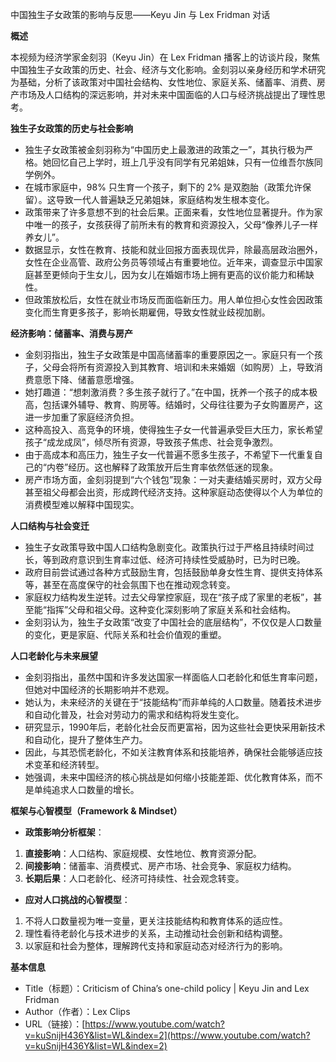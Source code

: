 中国独生子女政策的影响与反思——Keyu Jin 与 Lex Fridman 对话

  

**概述**

  

本视频为经济学家金刻羽（Keyu Jin）在 Lex Fridman 播客上的访谈片段，聚焦中国独生子女政策的历史、社会、经济与文化影响。金刻羽以亲身经历和学术研究为基础，分析了该政策对中国社会结构、女性地位、家庭关系、储蓄率、消费、房产市场及人口结构的深远影响，并对未来中国面临的人口与经济挑战提出了理性思考。

  

**独生子女政策的历史与社会影响**

- 独生子女政策被金刻羽称为“中国历史上最激进的政策之一”，其执行极为严格。她回忆自己上学时，班上几乎没有同学有兄弟姐妹，只有一位维吾尔族同学例外。
- 在城市家庭中，98% 只生育一个孩子，剩下的 2% 是双胞胎（政策允许保留）。这导致一代人普遍缺乏兄弟姐妹，家庭结构发生根本变化。
- 政策带来了许多意想不到的社会后果。正面来看，女性地位显著提升。作为家中唯一的孩子，女孩获得了前所未有的教育和资源投入，父母“像养儿子一样养女儿”。
- 数据显示，女性在教育、技能和就业回报方面表现优异，除最高层政治圈外，女性在企业高管、政府公务员等领域占有重要地位。近年来，调查显示中国家庭甚至更倾向于生女儿，因为女儿在婚姻市场上拥有更高的议价能力和稀缺性。
- 但政策放松后，女性在就业市场反而面临新压力。用人单位担心女性会因政策变化而生育更多孩子，影响长期雇佣，导致女性就业歧视加剧。

  

**经济影响：储蓄率、消费与房产**

- 金刻羽指出，独生子女政策是中国高储蓄率的重要原因之一。家庭只有一个孩子，父母会将所有资源投入到其教育、培训和未来婚姻（如购房）上，导致消费意愿下降、储蓄意愿增强。
- 她打趣道：“想刺激消费？多生孩子就行了。”在中国，抚养一个孩子的成本极高，包括课外辅导、教育、购房等。结婚时，父母往往要为子女购置房产，这进一步加重了家庭经济负担。
- 这种高投入、高竞争的环境，使得独生子女一代普遍承受巨大压力，家长希望孩子“成龙成凤”，倾尽所有资源，导致孩子焦虑、社会竞争激烈。
- 由于高成本和高压力，独生子女一代普遍不愿多生孩子，不希望下一代重复自己的“内卷”经历。这也解释了政策放开后生育率依然低迷的现象。
- 房产市场方面，金刻羽提到“六个钱包”现象：一对夫妻结婚买房时，双方父母甚至祖父母都会出资，形成跨代经济支持。这种家庭动态使得以个人为单位的消费模型难以解释中国现实。

  

**人口结构与社会变迁**

- 独生子女政策导致中国人口结构急剧变化。政策执行过于严格且持续时间过长，等到政府意识到生育率过低、经济可持续性受威胁时，已为时已晚。
- 政府目前尝试通过各种方式鼓励生育，包括鼓励单身女性生育、提供支持体系等，甚至在高度保守的社会氛围下也在推动观念转变。
- 家庭权力结构发生逆转。过去父母掌控家庭，现在“孩子成了家里的老板”，甚至能“指挥”父母和祖父母。这种变化深刻影响了家庭关系和社会结构。
- 金刻羽认为，独生子女政策“改变了中国社会的底层结构”，不仅仅是人口数量的变化，更是家庭、代际关系和社会价值观的重塑。

  

**人口老龄化与未来展望**

- 金刻羽指出，虽然中国和许多发达国家一样面临人口老龄化和低生育率问题，但她对中国经济的长期影响并不悲观。
- 她认为，未来经济的关键在于“技能结构”而非单纯的人口数量。随着技术进步和自动化普及，社会对劳动力的需求和结构将发生变化。
- 研究显示，1990年后，老龄化社会反而更富裕，因为这些社会更快采用新技术和自动化，提升了整体生产力。
- 因此，与其恐慌老龄化，不如关注教育体系和技能培养，确保社会能够适应技术变革和经济转型。
- 她强调，未来中国经济的核心挑战是如何缩小技能差距、优化教育体系，而不是单纯追求人口数量的增长。

  

**框架与心智模型（****Framework & Mindset****）**

- **政策影响分析框架**：

1. **直接影响**：人口结构、家庭规模、女性地位、教育资源分配。
2. **间接影响**：储蓄率、消费模式、房产市场、社会竞争、家庭权力结构。
3. **长期后果**：人口老龄化、经济可持续性、社会观念转变。

- **应对人口挑战的心智模型**：

1. 不将人口数量视为唯一变量，更关注技能结构和教育体系的适应性。
2. 理性看待老龄化与技术进步的关系，主动推动社会创新和结构调整。
3. 以家庭和社会为整体，理解跨代支持和家庭动态对经济行为的影响。

  

**基本信息**

- Title（标题）：Criticism of China’s one-child policy | Keyu Jin and Lex Fridman
- Author（作者）：Lex Clips
- URL（链接）：[https://www.youtube.com/watch?v=kuSnijH436Y&list=WL&index=2](https://www.youtube.com/watch?v=kuSnijH436Y&list=WL&index=2)